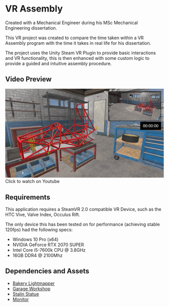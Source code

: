# VR Assembly
Created with a Mechanical Engineer during his MSc Mechanical Engineering dissertation.

This VR project was created to compare the time taken within a VR Assembly program with the time it takes in real life for his dissertation. 

The project uses the Unity Steam VR Plugin to provide basic interactions and VR functionality, this is then enhanced with some custom logic to provide a guided and intuitive assembly procedure. 

## Video Preview
[![VR Assembly Video](Screenshot.jpg)](https://youtu.be/thDCN2UlKw8 "VR Assembly Video")
Click to watch on Youtube

## Requirements
This application requires a SteamVR 2.0 compatible VR Device, such as the HTC Vive, Valve Index, Occulus Rift.

The only device this has been tested on for performance (achieving stable 120fps) had the following specs:
  * Windows 10 Pro (x64)
  * NVIDIA GeForce RTX 2070 SUPER
  * Intel Core i5-7600k CPU @ 3.8GHz
  * 16GB DDR4 @ 2100Mhz

## Dependencies and Assets
  * [Bakery Lightmapper](https://assetstore.unity.com/packages/tools/level-design/bakery-gpu-lightmapper-122218)
  * [Garage Workshop](https://assetstore.unity.com/packages/3d/environments/urban/garage-workshop-104604?fbclid=IwAR2tinslIqGJ-2TQhPuAivUupcU9d3cAXYlDAWscN9gOLopn-L9ikeArwPY)
  * [Stalin Statue](https://assetstore.unity.com/packages/3d/props/exterior/stalin-statue-78188?fbclid=IwAR0-I1zMF4OPffTp5Oxu4tv5j8PxVvyvgtTBDDXsOykRRcFwPLAG1-kxhJQ)
  * [Monitor](https://assetstore.unity.com/packages/3d/props/electronics/monitor-96559?fbclid=IwAR1E2Tz2N3tyDTKVvySBTE3wC8tU8dYS1c24zZKVLHPcXM5h_pbTviRcBTU)
